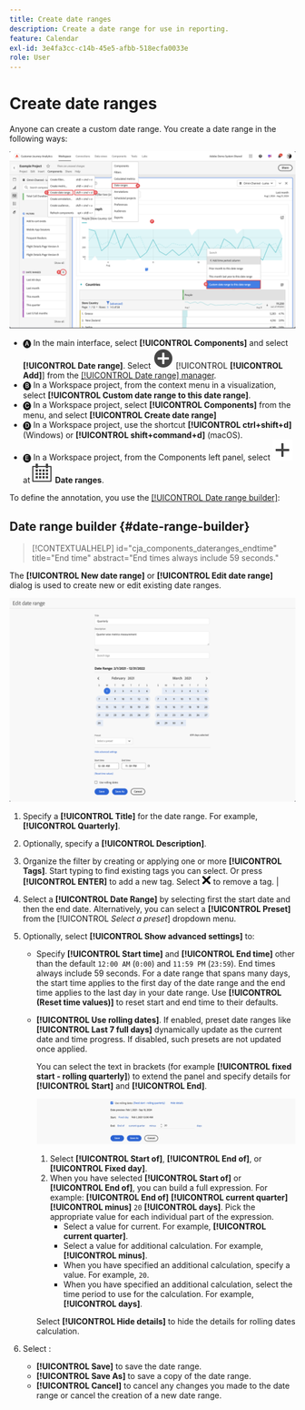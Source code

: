 ```yaml
---
title: Create date ranges
description: Create a date range for use in reporting.
feature: Calendar
exl-id: 3e4fa3cc-c14b-45e5-afbb-518ecfa0033e
role: User
---
```

# Create date ranges


Anyone can create a custom date range. You create a date range in the following ways:

![Create an annotation](assets/create-date-range.png)

* 🅐 In the main interface, select **[!UICONTROL Components]** and select **[!UICONTROL Date range]**. Select ![AddCircle](/help/assets/icons/AddCircle.svg) [!UICONTROL **[!UICONTROL Add]**] from the [[!UICONTROL Date range] manager](/help/components/date-ranges/manage.md). 
* 🅑 In a Workspace project, from the context menu in a visualization, select **[!UICONTROL Custom date range to this date range]**.
* 🅒 In a Workspace project, select **[!UICONTROL Components]** from the menu, and select **[!UICONTROL Create date range]**
* 🅓 In a Workspace project, use the shortcut **[!UICONTROL ctrl+shift+d]** (Windows) or **[!UICONTROL shift+command+d]** (macOS). 
* 🅔 In a Workspace project, from the Components left panel, select ![Add](/help/assets/icons/Add.svg) at ![Calendar](/help/assets/icons/Calendar.svg) **Date ranges**.

To define the annotation, you use the [[!UICONTROL Date range builder]](#annotation-builder):

<!-- Should we really mention API here. If so, we can do it all over the place in the docs...
| **Use the [Customer Journey Analytics Annotations API](https://developer.adobe.com/cja-apis/docs/endpoints/annotations/)** | The Customer Journey Analytics Annotations APIs allow you to create, update, or retrieve annotations programmatically through Adobe Developer. These APIs use the same data and methods that Adobe uses inside the product UI. |
-->


## Date range builder {#date-range-builder}

<!-- markdownlint-disable MD034 -->

>[!CONTEXTUALHELP]
>id="cja_components_dateranges_endtime"
>title="End time"
>abstract="End times always include 59 seconds."

<!-- markdownlint-enable MD034 -->




The **[!UICONTROL New date range]** or **[!UICONTROL Edit date range]** dialog is used to create new or edit existing date ranges.

![Annotation details window showing fields and options described in the next section.](assets/edit-date-range.png)


1. Specify a **[!UICONTROL Title]** for the date range. For example, **[!UICONTROL Quarterly]**.
1. Optionally, specify a **[!UICONTROL Description]**.
1. Organize the filter by creating or applying one or more **[!UICONTROL Tags]**. Start typing to find existing tags you can select. Or press **[!UICONTROL ENTER]** to add a new tag. Select ![CrossSize75](/help/assets/icons/CrossSize75.svg) to remove a tag. |
1. Select a **[!UICONTROL Date Range]** by selecting first the start date and then the end date. 
   Alternatively, you can select a **[!UICONTROL Preset]** from the [!UICONTROL *Select a preset*] dropdown menu.

1. Optionally, select **[!UICONTROL Show advanced settings]** to:

   * Specify **[!UICONTROL Start time]** and **[!UICONTROL End time]** other than the default `12:00 AM` (`0:00`) and `11:59 PM` (`23:59`). End times always include 59 seconds. For a date range that spans many days, the start time applies to the first day of the date range and the end time applies to the last day in your date range. Use **[!UICONTROL (Reset time values)]** to reset start and end time to their defaults.
   * **[!UICONTROL Use rolling dates]**. If enabled, preset date ranges like **[!UICONTROL Last 7 full days]** dynamically update as the current date and time progress. If disabled, such presets are not updated once applied.

     You can select the text in brackets (for example **[!UICONTROL fixed start - rolling quarterly]**) to extend the panel and specify details for **[!UICONTROL Start]** and **[!UICONTROL End]**.

     ![Rollinf dates](assets/rolliing-dates.png)

     1. Select **[!UICONTROL Start of]**, **[!UICONTROL End of]**, or **[!UICONTROL Fixed day]**.
     1. When you have selected **[!UICONTROL Start of]** or **[!UICONTROL End of]**, you can build a full expression. For example: **[!UICONTROL End of]** **[!UICONTROL current quarter]** **[!UICONTROL minus]** `20` **[!UICONTROL days]**. Pick the appropriate value for each individual part of the expression.
        * Select a value for current. For example, **[!UICONTROL current quarter]**.
        * Select a value for additional calculation. For example, **[!UICONTROL minus]**.
        * When you have specified an additional calculation, specify a value. For example, `20`.
        * When you have specified an additional calculation, select the time period to use for the calculation. For example, **[!UICONTROL days]**.
       
     Select **[!UICONTROL Hide details]** to hide the details for rolling dates calculation.

1. Select :
   * **[!UICONTROL Save]** to save the date range.
   * **[!UICONTROL Save As]** to save a copy of the date range. 
   * **[!UICONTROL Cancel]** to cancel any changes you made to the date range or cancel the creation of a new date range.


<!--


You can create a date range using either of the following two methods:

* Directly in a workspace project by clicking the '`+`' button next to the list of date range components on the left
* Within the date range manager

To create a date range in the date range manager:

1. Log in to [analytics.adobe.com](https://analytics.adobe.com) using your AdobeID credentials.
1. Navigate to [!UICONTROL Components] > [!UICONTROL Date Ranges].
1. Click the [!UICONTROL Add] button to open the modal window that creates a date range.

## Create a date range modal window

The modal window has four fields you can edit:

* **Date range**: The date range you want for this component.
* **Title**: The name you want for this component. The title is used in workspace projects.
* **Description**: The description you want for this component. The description is seen when clicking the ![i](../assets/i.png) icon.
* **Tags**: Use tags to organize your date ranges. A date range can belong to multiple tags.

## Selecting a date range

When clicking the date range in the modal window, you have several options:

* **Calendar**: Select the start and end date.
* **Use rolling dates**: Check this box if you want the date range to change as time goes on. Do not check this box if you want your date range to remain static.
* **Select preset**: Use this drop-down selection if you want a custom date range based on a range that Adobe offers by default. When you select a preset, you can further customize the date range to suit your needs. It does not affect the preset that Adobe offers.

## Rolling date ranges

If you want a rolling date range, you can customize when it rolls. You can control when the start and end dates roll independently of each other.

* **When the date starts**: Choose if the date starts at the beginning of a time period, at the end of a time period, or use a fixed day.
* **The time period to use**: Choose how often the date range rolls. You can have it roll every day, every week, every month, every quarter, or every year.
* **Offset**: Choose the offset of the date range. You can add or subtract days, weeks, months, quarters, or years.

## Rolling date examples

Some date ranges can be useful in certain reports.

Year-to-date:

```text
Start: Start of current year
End: End of current day
```

Last Thursday to this Thursday:

```text
Start: Start of current week minus 3 days
End: Start of current week plus 4 days
```

Fiscal year (for example, if a fiscal year starts in December)

```text
Start: Start of current year minus 1 month
End: End of current year minus 1 month
```


-->